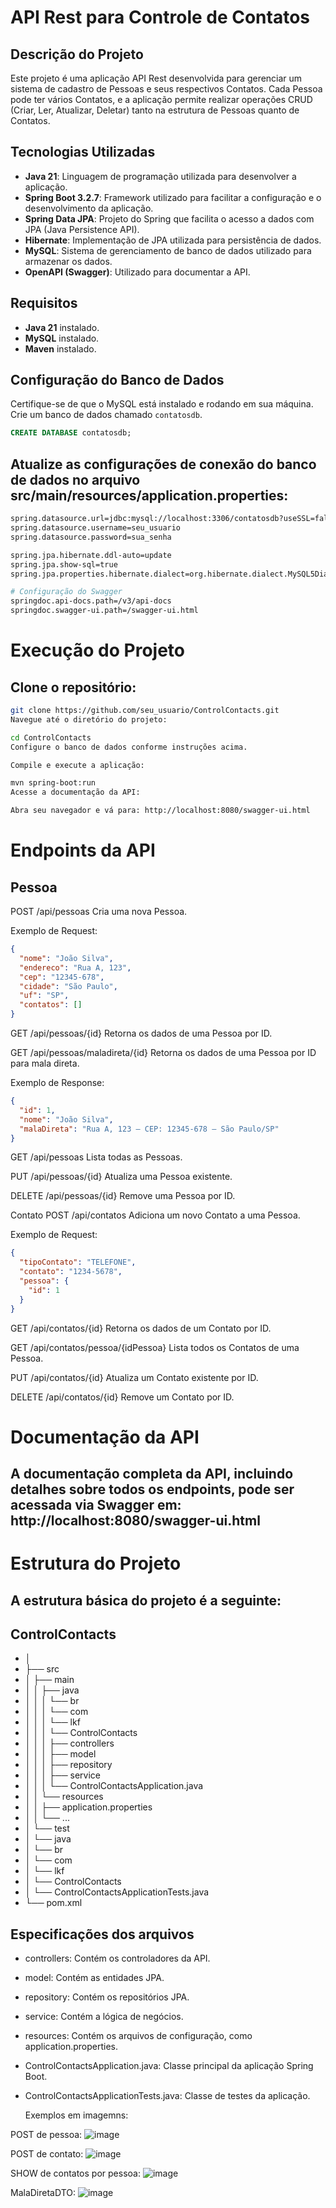 # API Rest para Controle de Contatos

## Descrição do Projeto

Este projeto é uma aplicação API Rest desenvolvida para gerenciar um sistema de cadastro de Pessoas e seus respectivos Contatos. Cada Pessoa pode ter vários Contatos, e a aplicação permite realizar operações CRUD (Criar, Ler, Atualizar, Deletar) tanto na estrutura de Pessoas quanto de Contatos.

## Tecnologias Utilizadas

- **Java 21**: Linguagem de programação utilizada para desenvolver a aplicação.
- **Spring Boot 3.2.7**: Framework utilizado para facilitar a configuração e o desenvolvimento da aplicação.
- **Spring Data JPA**: Projeto do Spring que facilita o acesso a dados com JPA (Java Persistence API).
- **Hibernate**: Implementação de JPA utilizada para persistência de dados.
- **MySQL**: Sistema de gerenciamento de banco de dados utilizado para armazenar os dados.
- **OpenAPI (Swagger)**: Utilizado para documentar a API.

## Requisitos

- **Java 21** instalado.
- **MySQL** instalado.
- **Maven** instalado.

## Configuração do Banco de Dados

Certifique-se de que o MySQL está instalado e rodando em sua máquina. Crie um banco de dados chamado `contatosdb`.

```sql
CREATE DATABASE contatosdb;
```

## Atualize as configurações de conexão do banco de dados no arquivo src/main/resources/application.properties:

``` bash
spring.datasource.url=jdbc:mysql://localhost:3306/contatosdb?useSSL=false
spring.datasource.username=seu_usuario
spring.datasource.password=sua_senha

spring.jpa.hibernate.ddl-auto=update
spring.jpa.show-sql=true
spring.jpa.properties.hibernate.dialect=org.hibernate.dialect.MySQL5Dialect

# Configuração do Swagger
springdoc.api-docs.path=/v3/api-docs
springdoc.swagger-ui.path=/swagger-ui.html
```

# Execução do Projeto
## Clone o repositório:

```bash
git clone https://github.com/seu_usuario/ControlContacts.git
Navegue até o diretório do projeto:

cd ControlContacts
Configure o banco de dados conforme instruções acima.

Compile e execute a aplicação:

mvn spring-boot:run
Acesse a documentação da API:

Abra seu navegador e vá para: http://localhost:8080/swagger-ui.html
```

# Endpoints da API

## Pessoa

POST /api/pessoas
Cria uma nova Pessoa.

Exemplo de Request:

``` json
{
  "nome": "João Silva",
  "endereco": "Rua A, 123",
  "cep": "12345-678",
  "cidade": "São Paulo",
  "uf": "SP",
  "contatos": []
}
```

GET /api/pessoas/{id}
Retorna os dados de uma Pessoa por ID.


GET /api/pessoas/maladireta/{id}
Retorna os dados de uma Pessoa por ID para mala direta.

Exemplo de Response:

```json
{
  "id": 1,
  "nome": "João Silva",
  "malaDireta": "Rua A, 123 – CEP: 12345-678 – São Paulo/SP"
}
```

GET /api/pessoas
Lista todas as Pessoas.


PUT /api/pessoas/{id}
Atualiza uma Pessoa existente.


DELETE /api/pessoas/{id}
Remove uma Pessoa por ID.

Contato
POST /api/contatos
Adiciona um novo Contato a uma Pessoa.

Exemplo de Request:

```json
{
  "tipoContato": "TELEFONE",
  "contato": "1234-5678",
  "pessoa": {
    "id": 1
  }
}
```

GET /api/contatos/{id}
Retorna os dados de um Contato por ID.


GET /api/contatos/pessoa/{idPessoa}
Lista todos os Contatos de uma Pessoa.


PUT /api/contatos/{id}
Atualiza um Contato existente por ID.


DELETE /api/contatos/{id}
Remove um Contato por ID.

# Documentação da API
## A documentação completa da API, incluindo detalhes sobre todos os endpoints, pode ser acessada via Swagger em: http://localhost:8080/swagger-ui.html

# Estrutura do Projeto
## A estrutura básica do projeto é a seguinte:


## ControlContacts
- │
- ├── src
- │   ├── main
- │   │   ├── java
- │   │   │   └── br
- │   │   │       └── com
- │   │   │           └── lkf
- │   │   │               └── ControlContacts
- │   │   │                   ├── controllers
- │   │   │                   ├── model
- │   │   │                   ├── repository
- │   │   │                   ├── service
- │   │   │                   └── ControlContactsApplication.java
- │   │   └── resources
- │   │       ├── application.properties
- │   │       └── ...
- │   └── test
- │       └── java
- │           └── br
- │               └── com
- │                   └── lkf
- │                       └── ControlContacts
- │                           └── ControlContactsApplicationTests.java
- └── pom.xml

## Especificações dos arquivos
- controllers: Contém os controladores da API.
- model: Contém as entidades JPA.
- repository: Contém os repositórios JPA.
- service: Contém a lógica de negócios.
- resources: Contém os arquivos de configuração, como application.properties.
- ControlContactsApplication.java: Classe principal da aplicação Spring Boot.
- ControlContactsApplicationTests.java: Classe de testes da aplicação.

  Exemplos em imagemns:

POST de pessoa:
![image](https://github.com/LuscaKF/AvJavaAPI/assets/62342102/3ccbf81f-d4d5-455d-b562-109f8fe01a53)

POST de contato:
![image](https://github.com/LuscaKF/AvJavaAPI/assets/62342102/876b564a-b9d0-4b8f-bc17-4cd000dd6420)

SHOW de contatos por pessoa:
![image](https://github.com/LuscaKF/AvJavaAPI/assets/62342102/55df3f7c-0d59-45a8-b406-60f131f60c4c)

MalaDiretaDTO:
![image](https://github.com/LuscaKF/AvJavaAPI/assets/62342102/cc97f5ab-40cc-43ce-8b6e-cbc960b85412)
